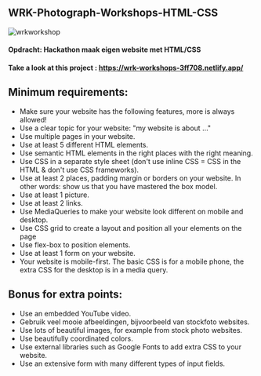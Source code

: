 ## WRK-Photograph-Workshops-HTML-CSS

![wrkworkshop](https://user-images.githubusercontent.com/72910410/110693004-42053c80-81e7-11eb-82d7-ce53b4675d12.jpg)

  #### **Opdracht: Hackathon maak eigen website met HTML/CSS**
  #### **Take a look at this project : https://wrk-workshops-3ff708.netlify.app/**
 




## Minimum requirements:

  - Make sure your website has the following features, more is always allowed!
  - Use a clear topic for your website: "my website is about ..."
  - Use multiple pages in your website.
  - Use at least 5 different HTML elements.
  - Use semantic HTML elements in the right places with the right meaning.
  - Use CSS in a separate style sheet (don't use inline CSS = CSS in the HTML & don't use CSS frameworks).
  - Use at least 2 places, padding margin or borders on your website. In other words: show us that you have mastered the box model.
  - Use at least 1 picture.
  - Use at least 2 links.
  - Use MediaQueries to make your website look different on mobile and desktop.
  - Use CSS grid to create a layout and position all your elements on the page
 - Use flex-box to position elements.
  - Use at least 1 form on your website.
 - Your website is mobile-first. The basic CSS is for a mobile phone, the extra CSS for the desktop is in a media query.
  

## Bonus for extra points:

  - Use an embedded YouTube video.
  - Gebruik veel mooie afbeeldingen, bijvoorbeeld van stockfoto websites.
  - Use lots of beautiful images, for example from stock photo websites.
  - Use beautifully coordinated colors.
 - Use external libraries such as Google Fonts to add extra CSS to your website.
- Use an extensive form with many different types of input fields.








